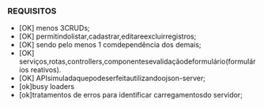 ### REQUISITOS
- [OK] menos 3CRUDs;
- [OK] permitindolistar,cadastrar,editareexcluirregistros;
- [OK] sendo pelo menos 1 comdependência dos demais;
- [OK] serviços,rotas,controllers,componentesevalidaçãodeformulário(formulários reativos).
- [OK] APIsimuladaquepodeserfeitautilizandoojson-server;
- [ok]busy loaders
- [ok]tratamentos de erros para identificar carregamentosdo servidor;



